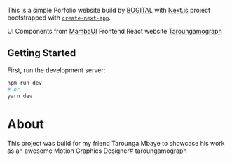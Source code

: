 This is a simple Porfolio website build by [BOGITAL](https://bogital.com) with [Next.js](https://nextjs.org/) project bootstrapped with [`create-next-app`](https://github.com/vercel/next.js/tree/canary/packages/create-next-app).

UI Components from [MambaUI](https://mambaui.com/)
Frontend React website [Taroungamograph](https://taroungamograph.com/) 

## Getting Started

First, run the development server:

```bash
npm run dev
# or
yarn dev
```

# About

This project was build for my friend Tarounga Mbaye to showcase his work as an awesome Motion Graphics Designer# taroungamograph
